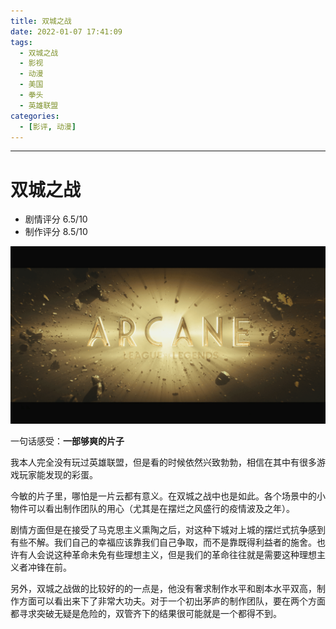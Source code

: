 ```yaml
---
title: 双城之战
date: 2022-01-07 17:41:09
tags:
  - 双城之战
  - 影视
  - 动漫
  - 美国
  - 拳头
  - 英雄联盟
categories:
  - [影评, 动漫]
---
```


---

# 双城之战

- 剧情评分 6.5/10
- 制作评分 8.5/10

<!-- more -->

![](../image/2022-01-07-17-47-13.png)

一句话感受：**一部够爽的片子**

我本人完全没有玩过英雄联盟，但是看的时候依然兴致勃勃，相信在其中有很多游戏玩家能发现的彩蛋。

今敏的片子里，哪怕是一片云都有意义。在双城之战中也是如此。各个场景中的小物件可以看出制作团队的用心（尤其是在摆烂之风盛行的疫情波及之年）。

剧情方面但是在接受了马克思主义熏陶之后，对这种下城对上城的摆烂式抗争感到有些不解。我们自己的幸福应该靠我们自己争取，而不是靠既得利益者的施舍。也许有人会说这种革命未免有些理想主义，但是我们的革命往往就是需要这种理想主义者冲锋在前。

另外，双城之战做的比较好的的一点是，他没有奢求制作水平和剧本水平双高，制作方面可以看出来下了非常大功夫。对于一个初出茅庐的制作团队，要在两个方面都寻求突破无疑是危险的，双管齐下的结果很可能就是一个都得不到。

